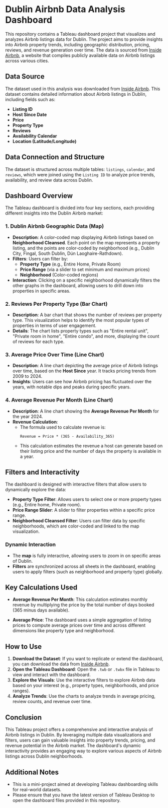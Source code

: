 # Dublin Airbnb Data Analysis Dashboard

This repository contains a Tableau dashboard project that visualizes and analyzes Airbnb listings data for Dublin. The project aims to provide insights into Airbnb property trends, including geographic distribution, pricing, reviews, and revenue generation over time. The data is sourced from [Inside Airbnb](http://insideairbnb.com/get-the-data.html), a website that compiles publicly available data on Airbnb listings across various cities.

## Data Source

The dataset used in this analysis was downloaded from [Inside Airbnb](http://insideairbnb.com/get-the-data.html). This dataset contains detailed information about Airbnb listings in Dublin, including fields such as:

- **Listing ID**
- **Host Since Date**
- **Price**
- **Property Type**
- **Reviews**
- **Availability Calendar**
- **Location (Latitude/Longitude)**

## Data Connection and Structure

The dataset is structured across multiple tables: `listings`, `calendar`, and `reviews`, which were joined using the `Listing ID` to analyze price trends, availability, and review data across Dublin.

## Dashboard Overview

The Tableau dashboard is divided into four key sections, each providing different insights into the Dublin Airbnb market:

### 1. Dublin Airbnb Geographic Data (Map)
- **Description**: A color-coded map displaying Airbnb listings based on **Neighborhood Cleansed**. Each point on the map represents a property listing, and the points are color-coded by neighborhood (e.g., Dublin City, Fingal, South Dublin, Dún Laoghaire-Rathdown).
- **Filters**: Users can filter by:
  - **Property Type** (e.g., Entire Home, Private Room)
  - **Price Range** (via a slider to set minimum and maximum prices)
  - **Neighborhood** (Color-coded regions)
- **Interaction**: Clicking on a specific neighborhood dynamically filters the other graphs in the dashboard, allowing users to drill down into properties in specific areas.

### 2. Reviews Per Property Type (Bar Chart)
- **Description**: A bar chart that shows the number of reviews per property type. This visualization helps to identify the most popular types of properties in terms of user engagement.
- **Details**: The chart lists property types such as "Entire rental unit", "Private room in home", "Entire condo", and more, displaying the count of reviews for each type.

### 3. Average Price Over Time (Line Chart)
- **Description**: A line chart depicting the average price of Airbnb listings over time, based on the **Host Since** year. It tracks pricing trends from 2009 to 2024.
- **Insights**: Users can see how Airbnb pricing has fluctuated over the years, with notable dips and peaks during specific years.

### 4. Average Revenue Per Month (Line Chart)
- **Description**: A line chart showing the **Average Revenue Per Month** for the year 2024.
- **Revenue Calculation**: 
  - The formula used to calculate revenue is:
    ``` 
    Revenue = Price * (365 - Availability_365)
    ```
  - This calculation estimates the revenue a host can generate based on their listing price and the number of days the property is available in a year.

## Filters and Interactivity

The dashboard is designed with interactive filters that allow users to dynamically explore the data:

- **Property Type Filter**: Allows users to select one or more property types (e.g., Entire home, Private room).
- **Price Range Slider**: A slider to filter properties within a specific price range.
- **Neighborhood Cleansed Filter**: Users can filter data by specific neighborhoods, which are color-coded and linked to the map visualization.

### Dynamic Interaction
- The **map** is fully interactive, allowing users to zoom in on specific areas of Dublin.
- **Filters** are synchronized across all sheets in the dashboard, enabling users to apply filters (such as neighborhood and property type) globally.

## Key Calculations Used

- **Average Revenue Per Month**: 
This calculation estimates monthly revenue by multiplying the price by the total number of days booked (365 minus days available).

- **Average Price**: The dashboard uses a simple aggregation of listing prices to compute average prices over time and across different dimensions like property type and neighborhood.

## How to Use

1. **Download the Dataset**: If you want to replicate or extend the dashboard, you can download the data from [Inside Airbnb](https://insideairbnb.com/get-the-data/).
2. **Open the Tableau Dashboard**: Open the `.twb` or `.twbx` file in Tableau to view and interact with the dashboard.
3. **Explore the Visuals**: Use the interactive filters to explore Airbnb data based on your interest (e.g., property types, neighborhoods, and price ranges).
4. **Analyze Trends**: Use the charts to analyze trends in average pricing, review counts, and revenue over time.

## Conclusion

This Tableau project offers a comprehensive and interactive analysis of Airbnb listings in Dublin. By leveraging multiple data visualizations and filters, users can gain valuable insights into property trends, pricing, and revenue potential in the Airbnb market. The dashboard's dynamic interactivity provides an engaging way to explore various aspects of Airbnb listings across Dublin neighborhoods.

## Additional Notes
- This is a mini-project aimed at developing Tableau dashboarding skills for real-world datasets.
- Please ensure that you have the latest version of Tableau Desktop to open the dashboard files provided in this repository.
